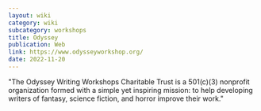 ```yaml
---
layout: wiki
category: wiki
subcategory: workshops
title: Odyssey
publication: Web
link: https://www.odysseyworkshop.org/
date: 2022-11-20
---
```


"The Odyssey Writing Workshops Charitable Trust is a 501(c)(3) nonprofit organization formed with a simple yet inspiring mission: to help developing writers of fantasy, science fiction, and horror improve their work."
